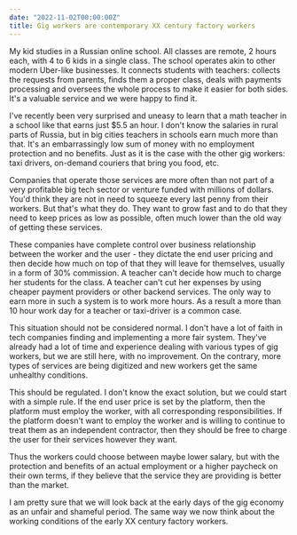 ```yaml
---
date: "2022-11-02T00:00:00Z"
title: Gig workers are contemporary XX century factory workers
---
```


My kid studies in a Russian online school. All classes are remote, 2 hours each, with 4 to 6 kids in a single class. The school operates akin to other modern Uber-like businesses. It connects students with teachers: collects the requests from parents, finds them a proper class, deals with payments processing and oversees the whole process to make it easier for both sides. It's a valuable service and we were happy to find it.  

I've recently been very surprised and uneasy to learn that a math teacher in a school like that earns just $5.5 an hour. I don't know the salaries in rural parts of Russia, but in big cities teachers in schools earn much more than that. It's an embarrassingly low sum of money with no employment protection and no benefits. Just as it is the case with the other gig workers: taxi drivers, on-demand couriers that bring you food, etc.

Companies that operate those services are more often than not part of a very profitable big tech sector or venture funded with millions of dollars. You'd think they are not in need to squeeze every last penny from their workers. But that's what they do. They want to grow fast and to do that they need to keep prices as low as possible, often much lower than the old way of getting these services. 

These companies have complete control over business relationship between the worker and the user - they dictate the end user pricing and then decide how much on top of that they will leave for themselves, usually in a form of 30% commission. A teacher can't decide how much to charge her students for the class. A teacher can't cut her expenses by using cheaper payment providers or other backend services. The only way to earn more in such a system is to work more hours. As a result a more than 10 hour work day for a teacher or taxi-driver is a common case.

This situation should not be considered normal. I don't have a lot of faith in tech companies finding and implementing a more fair system. They've already had a lot of time and experience dealing with various types of gig workers, but we are still here, with no improvement. On the contrary, more types of services are being digitized and new workers get the same unhealthy conditions.

This should be regulated. I don't know the exact solution, but we could start with a simple rule. If the end user price is set by the platform, then the platform must employ the worker, with all corresponding responsibilities. If the platform doesn't want to employ the worker and is willing to continue to treat them as an independent contractor, then they should be free to charge the user for their services however they want.

Thus the workers could choose between maybe lower salary, but with the protection and benefits of an actual employment or a higher paycheck on their own terms, if they believe that the service they are providing is better than the market.

I am pretty sure that we will look back at the early days of the gig economy as an unfair and shameful period. The same way we now think about the working conditions of the early XX century factory workers.